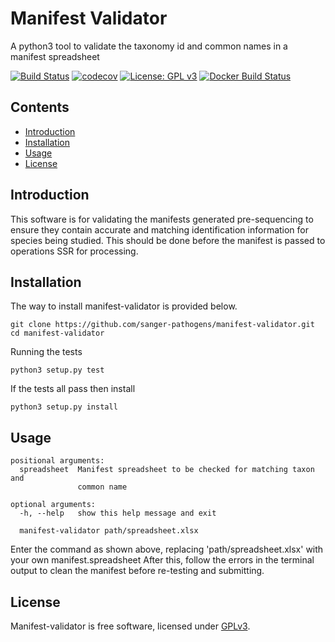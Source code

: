 # Manifest Validator
A python3 tool to validate the taxonomy id and common names in a manifest spreadsheet

[![Build Status](https://travis-ci.com/sanger-pathogens/manifest-validator.svg?branch=master)](https://travis-ci.com/sanger-pathogens/manifest-validator)
[![codecov](https://codecov.io/gh/sanger-pathogens/manifest-validator/branch/master/graph/badge.svg)](https://codecov.io/gh/sanger-pathogens/manifest-validator)
[![License: GPL v3](https://img.shields.io/badge/License-GPL%20v3-brightgreen.svg)](https://github.com/sanger-pathogens/seroba/blob/master/LICENSE)
[![Docker Build Status](https://img.shields.io/docker/cloud/build/sangerpathogens/manifest-validator.svg)](https://hub.docker.com/r/sangerpathogens/manifest-validator) 

## Contents
  * [Introduction](#introduction)
  * [Installation](#installation)
  * [Usage](#usage)
  * [License](#license)

## Introduction
This software is for validating the manifests generated pre-sequencing to ensure they contain accurate and matching identification information for species being studied. This should be done before the manifest is passed to operations SSR for processing.

## Installation

The way to install manifest-validator is provided below.
```
git clone https://github.com/sanger-pathogens/manifest-validator.git
cd manifest-validator
```

Running the tests
```
python3 setup.py test
```
If the tests all pass then install
```
python3 setup.py install
```

## Usage
```
positional arguments:
  spreadsheet  Manifest spreadsheet to be checked for matching taxon and
               common name

optional arguments:
  -h, --help   show this help message and exit

  manifest-validator path/spreadsheet.xlsx
```

Enter the command as shown above, replacing 'path/spreadsheet.xlsx' with your own manifest.spreadsheet
After this, follow the errors in the terminal output to clean the manifest before re-testing and submitting.


## License
Manifest-validator is free software, licensed under [GPLv3](https://github.com/sanger-pathogens/vr-codebase/blob/master/LICENSE).
